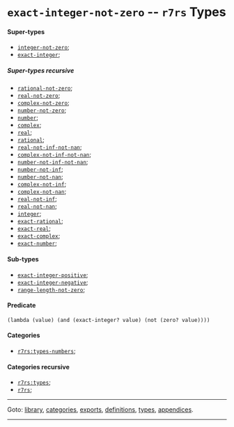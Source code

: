 

<a id='type__r7rs__exact-integer-not-zero'></a>

# `exact-integer-not-zero` -- `r7rs` Types


<a id='type__r7rs__exact-integer-not-zero__super-types'></a>

#### Super-types

 * [`integer-not-zero`](../../r7rs/types/integer-not-zero.md#type__r7rs__integer-not-zero);
 * [`exact-integer`](../../r7rs/types/exact-integer.md#type__r7rs__exact-integer);


<a id='type__r7rs__exact-integer-not-zero__super-types-recursive'></a>

##### Super-types recursive

 * [`rational-not-zero`](../../r7rs/types/rational-not-zero.md#type__r7rs__rational-not-zero);
 * [`real-not-zero`](../../r7rs/types/real-not-zero.md#type__r7rs__real-not-zero);
 * [`complex-not-zero`](../../r7rs/types/complex-not-zero.md#type__r7rs__complex-not-zero);
 * [`number-not-zero`](../../r7rs/types/number-not-zero.md#type__r7rs__number-not-zero);
 * [`number`](../../r7rs/types/number.md#type__r7rs__number);
 * [`complex`](../../r7rs/types/complex.md#type__r7rs__complex);
 * [`real`](../../r7rs/types/real.md#type__r7rs__real);
 * [`rational`](../../r7rs/types/rational.md#type__r7rs__rational);
 * [`real-not-inf-not-nan`](../../r7rs/types/real-not-inf-not-nan.md#type__r7rs__real-not-inf-not-nan);
 * [`complex-not-inf-not-nan`](../../r7rs/types/complex-not-inf-not-nan.md#type__r7rs__complex-not-inf-not-nan);
 * [`number-not-inf-not-nan`](../../r7rs/types/number-not-inf-not-nan.md#type__r7rs__number-not-inf-not-nan);
 * [`number-not-inf`](../../r7rs/types/number-not-inf.md#type__r7rs__number-not-inf);
 * [`number-not-nan`](../../r7rs/types/number-not-nan.md#type__r7rs__number-not-nan);
 * [`complex-not-inf`](../../r7rs/types/complex-not-inf.md#type__r7rs__complex-not-inf);
 * [`complex-not-nan`](../../r7rs/types/complex-not-nan.md#type__r7rs__complex-not-nan);
 * [`real-not-inf`](../../r7rs/types/real-not-inf.md#type__r7rs__real-not-inf);
 * [`real-not-nan`](../../r7rs/types/real-not-nan.md#type__r7rs__real-not-nan);
 * [`integer`](../../r7rs/types/integer.md#type__r7rs__integer);
 * [`exact-rational`](../../r7rs/types/exact-rational.md#type__r7rs__exact-rational);
 * [`exact-real`](../../r7rs/types/exact-real.md#type__r7rs__exact-real);
 * [`exact-complex`](../../r7rs/types/exact-complex.md#type__r7rs__exact-complex);
 * [`exact-number`](../../r7rs/types/exact-number.md#type__r7rs__exact-number);


<a id='type__r7rs__exact-integer-not-zero__sub-types'></a>

#### Sub-types

 * [`exact-integer-positive`](../../r7rs/types/exact-integer-positive.md#type__r7rs__exact-integer-positive);
 * [`exact-integer-negative`](../../r7rs/types/exact-integer-negative.md#type__r7rs__exact-integer-negative);
 * [`range-length-not-zero`](../../r7rs/types/range-length-not-zero.md#type__r7rs__range-length-not-zero);


<a id='type__r7rs__exact-integer-not-zero__predicate'></a>

#### Predicate

````
(lambda (value) (and (exact-integer? value) (not (zero? value))))
````


<a id='type__r7rs__exact-integer-not-zero__categories'></a>

#### Categories

 * [`r7rs:types-numbers`](../../r7rs/categories/r7rs_3a_types-numbers.md#category__r7rs__r7rs_3a_types-numbers);


<a id='type__r7rs__exact-integer-not-zero__categories-recursive'></a>

#### Categories recursive

 * [`r7rs:types`](../../r7rs/categories/r7rs_3a_types.md#category__r7rs__r7rs_3a_types);
 * [`r7rs`](../../r7rs/categories/r7rs.md#category__r7rs__r7rs);

----

Goto: [library](../../r7rs/_index.md#library__r7rs), [categories](../../r7rs/categories/_index.md#toc__r7rs__categories), [exports](../../r7rs/exports/_index.md#toc__r7rs__exports), [definitions](../../r7rs/definitions/_index.md#toc__r7rs__definitions), [types](../../r7rs/types/_index.md#toc__r7rs__types), [appendices](../../r7rs/appendices/_index.md#toc__r7rs__appendices).

----

